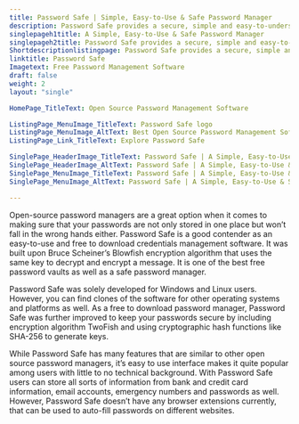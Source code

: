 ```yaml
---
title: Password Safe | Simple, Easy-to-Use & Safe Password Manager
description: Password Safe provides a secure, simple and easy-to-understand interface that makes it accessible for people of all backgrounds and technical knowledge.
singlepageh1title: A Simple, Easy-to-Use & Safe Password Manager
singlepageh2title: Password Safe provides a secure, simple and easy-to-understand interface that makes it accessible for people of all backgrounds and technical knowledge.
Shortdescriptionlistingpage: Password Safe provides a secure, simple and easy-to-understand interface that makes it accessible for people of all backgrounds and technical knowledge.
linktitle: Password Safe
Imagetext: Free Password Management Software
draft: false
weight: 2
layout: "single"

HomePage_TitleText: Open Source Password Management Software

ListingPage_MenuImage_TitleText: Password Safe logo
ListingPage_MenuImage_AltText: Best Open Source Password Management Software
ListingPage_Link_TitleText: Explore Password Safe

SinglePage_HeaderImage_TitleText: Password Safe | A Simple, Easy-to-Use & Safe Password Manager
SinglePage_HeaderImage_AltText: Password Safe | A Simple, Easy-to-Use & Safe Password Manager
SinglePage_MenuImage_TitleText: Password Safe | A Simple, Easy-to-Use & Safe Password Manager
SinglePage_MenuImage_AltText: Password Safe | A Simple, Easy-to-Use & Safe Password Manager

---
```


Open-source password managers are a great option when it comes to making sure that your passwords are not only stored in one place but won’t fall in the wrong hands either. Password Safe is a good contender as an easy-to-use and free to download credentials management software. It was built upon Bruce Scheiner’s Blowfish encryption algorithm that uses the same key to decrypt and encrypt a message. It is one of the best free password vaults as well as a safe password manager.

Password Safe was solely developed for Windows and Linux users. However, you can find clones of the software for other operating systems and platforms as well. As a free to download password manager, Password Safe was further improved to keep your passwords secure by including encryption algorithm TwoFish and using cryptographic hash functions like SHA-256 to generate keys.

While Password Safe has many features that are similar to other open source password managers, it’s easy to use interface makes it quite popular among users with little to no technical background. With Password Safe users can store all sorts of information from bank and credit card information, email accounts, emergency numbers and passwords as well. However, Password Safe doesn’t have any browser extensions currently, that can be used to auto-fill passwords on different websites.